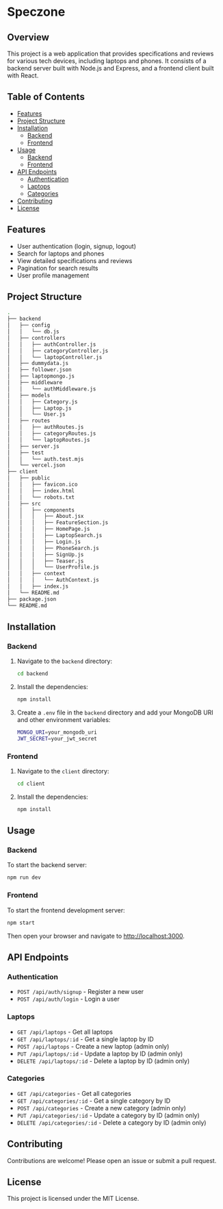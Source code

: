 

# Speczone

## Overview

This project is a web application that provides specifications and reviews for various tech devices, including laptops and phones. It consists of a backend server built with Node.js and Express, and a frontend client built with React.

## Table of Contents

- [Features](#features)
- [Project Structure](#project-structure)
- [Installation](#installation)
  - [Backend](#backend)
  - [Frontend](#frontend)
- [Usage](#usage)
  - [Backend](#backend-1)
  - [Frontend](#frontend-1)
- [API Endpoints](#api-endpoints)
  - [Authentication](#authentication)
  - [Laptops](#laptops)
  - [Categories](#categories)
- [Contributing](#contributing)
- [License](#license)

## Features

- User authentication (login, signup, logout)
- Search for laptops and phones
- View detailed specifications and reviews
- Pagination for search results
- User profile management

## Project Structure

```bash
.
├── backend
│   ├── config
│   │   └── db.js
│   ├── controllers
│   │   ├── authController.js
│   │   ├── categoryController.js
│   │   └── laptopController.js
│   ├── dummydata.js
│   ├── follower.json
│   ├── laptopmongo.js
│   ├── middleware
│   │   └── authMiddleware.js
│   ├── models
│   │   ├── Category.js
│   │   ├── Laptop.js
│   │   └── User.js
│   ├── routes
│   │   ├── authRoutes.js
│   │   ├── categoryRoutes.js
│   │   └── laptopRoutes.js
│   ├── server.js
│   ├── test
│   │   └── auth.test.mjs
│   └── vercel.json
├── client
│   ├── public
│   │   ├── favicon.ico
│   │   ├── index.html
│   │   └── robots.txt
│   ├── src
│   │   ├── components
│   │   │   ├── About.jsx
│   │   │   ├── FeatureSection.js
│   │   │   ├── HomePage.js
│   │   │   ├── LaptopSearch.js
│   │   │   ├── Login.js
│   │   │   ├── PhoneSearch.js
│   │   │   ├── SignUp.js
│   │   │   ├── Teaser.js
│   │   │   └── UserProfile.js
│   │   ├── context
│   │   │   └── AuthContext.js
│   │   ├── index.js
│   └── README.md
├── package.json
└── README.md
```

## Installation

### Backend

1. Navigate to the `backend` directory:

   ```bash
   cd backend
   ```

2. Install the dependencies:

   ```bash
   npm install
   ```

3. Create a `.env` file in the `backend` directory and add your MongoDB URI and other environment variables:

   ```bash
   MONGO_URI=your_mongodb_uri
   JWT_SECRET=your_jwt_secret
   ```

### Frontend

1. Navigate to the `client` directory:

   ```bash
   cd client
   ```

2. Install the dependencies:

   ```bash
   npm install
   ```

## Usage

### Backend

To start the backend server:

```bash
npm run dev
```

### Frontend

To start the frontend development server:

```bash
npm start
```

Then open your browser and navigate to [http://localhost:3000](http://localhost:3000).

## API Endpoints

### Authentication

- `POST /api/auth/signup` - Register a new user
- `POST /api/auth/login` - Login a user

### Laptops

- `GET /api/laptops` - Get all laptops
- `GET /api/laptops/:id` - Get a single laptop by ID
- `POST /api/laptops` - Create a new laptop (admin only)
- `PUT /api/laptops/:id` - Update a laptop by ID (admin only)
- `DELETE /api/laptops/:id` - Delete a laptop by ID (admin only)

### Categories

- `GET /api/categories` - Get all categories
- `GET /api/categories/:id` - Get a single category by ID
- `POST /api/categories` - Create a new category (admin only)
- `PUT /api/categories/:id` - Update a category by ID (admin only)
- `DELETE /api/categories/:id` - Delete a category by ID (admin only)

## Contributing

Contributions are welcome! Please open an issue or submit a pull request.

## License

This project is licensed under the MIT License.

